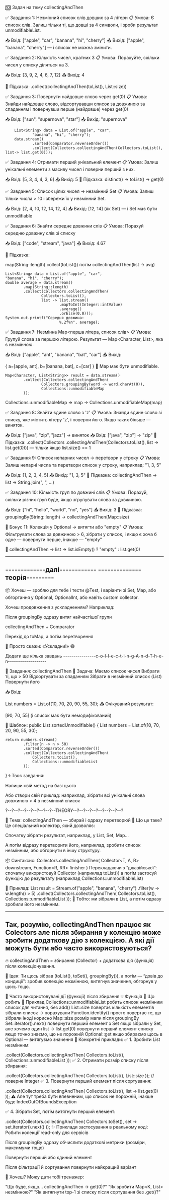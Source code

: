 🔟 Задач на тему collectingAndThen

✅ Завдання 1: Незмінний список 
слів довших за 4 літери
📋 Умова:
Є список слів. Залиш тільки ті, 
що довші за 4 символи, і зроби 
результат unmodifiableList.

📥 Вхід: ["apple", "car", 
"banana", "hi", "cherry"]
📤 Вихід: ["apple", "banana", "cherry"] — 
і список не можна змінити.

✅ Завдання 2: Кількість чисел, кратних 3
📋 Умова:
Порахуйте, скільки чисел у 
списку діляться на 3.

📥 Вхід: [3, 9, 2, 4, 6, 7, 12]
📤 Вихід: 4

📌 Підказка:
.collect(collectingAndThen(toList(), List::size))

✅ Завдання 3: Повернути
найдовше слово через get(0)
📋 Умова:
Знайди найдовше слово, відсортувавши 
список за довжиною за спаданням і 
повернувши перше (найдовше) через get(0)

📥 Вхід: ["sun", "supernova", "star"]
📤 Вихід: "supernova"

        List<String> data = List.of("apple", "car",
                "banana", "hi", "cherry");
        data.stream()
                .sorted(Comparator.reverseOrder())
                .collect(Collectors.collectingAndThen(Collectors.toList(), list-> list.get(0)));

✅ Завдання 4: Отримати перший 
унікальний елемент
📋 Умова:
Залиш унікальні елементи з масиву 
чисел і поверни перший з них.

📥 Вхід: [5, 3, 4, 4, 3, 6]
📤 Вихід: 5
📌 Підказка: distinct() → toList() → get(0)

✅ Завдання 5: Список цілих 
чисел → незмінний Set
📋 Умова:
Залиш тільки числа > 10 і 
збережи їх у незмінний Set.

📥 Вхід: [2, 4, 10, 12, 14, 12, 4]
📤 Вихід: [12, 14] (як Set) — 
і Set має бути unmodifiable

✅ Завдання 6: Знайти середнє довжини слів
📋 Умова:
Порахуй середню довжину слів зі списку

📥 Вхід: ["code", "stream", "java"]
📤 Вихід: 4.67

📌 Підказка:

map(String::length)
collect(toList())
потім collectingAndThen(list → avg)

    List<String> data = List.of("apple", "car",
    "banana", "hi", "cherry");
    double average = data.stream()
            .map(String::length)
            .collect(Collectors.collectingAndThen(
                    Collectors.toList(),
                    list -> list.stream()
                            .mapToInt(Integer::intValue)
                            .average()
                            .orElse(0.0)));
    System.out.printf("Середня довжина: 
                            %.2f%n", average);

✅ Завдання 7: Незмінна 
Map<перша літера, список слів>
📋 Умова:
Групуй слова за першою літерою. 
Результат — Map<Character, List<String>>, 
яка є незмінною.

📥 Вхід: ["apple", "ant", 
"banana", "bat", "car"]
📤 Вихід:

{
a=[apple, ant],
b=[banana, bat],
c=[car]
}
📌 Map має бути unmodifiable.

    Map<Character, List<String>> result = data.stream()
            .collect(Collectors.collectingAndThen(
                    Collectors.groupingBy(word -> word.charAt(0)),
                    Collections::unmodifiableMap
            ));

Collections::unmodifiableMap => map -> Collections.unmodifiableMap(map)

✅ Завдання 8: Знайти єдине слово з 'z'
📋 Умова:
Знайди єдине слово зі списку, 
яке містить літеру 'z', і поверни його. Якщо таких більше — виняток.

📥 Вхід: ["java", "zip", "jazz"] → виняток
📥 Вхід: ["java", "zip"] → "zip"
📌 Підказка: .collect(Collectors
.collectingAndThen(Collectors.toList(), 
list -> list.get(0))) — тільки якщо list.size() == 1

✅ Завдання 9: Список непарних чисел → 
перетвори у строку
📋 Умова:
Залиш непарні числа та перетвори 
список у строку, наприклад: "1, 3, 5"

📥 Вхід: [1, 2, 3, 4, 5]
📤 Вихід: "1, 3, 5"
📌 Підказка: collectingAndThen → 
list -> String.join(", ", ...)

✅ Завдання 10: Кількість груп 
по довжині слів
📋 Умова:
Порахуй, скільки різних груп буде, 
якщо згрупувати слова за довжиною.

📥 Вхід: ["hi", "hello", "world", "no", "yes"]
📤 Вихід: 3
📌 Підказка:
groupingBy(String::length) → 
collectingAndThen(Map::size)

🔁 Бонус 11: Колекція у Optional → 
витягти або "empty"
📋 Умова:
Фільтрувати слова за довжиною > 6, 
зібрати у список, і якщо є хоча б одне — 
повернути перше, інакше — "empty"

📌 collectingAndThen → list -> 
list.isEmpty() ? "empty" : list.get(0)




-----------------------------
-------------далі------------
--------------теорія---------
-----------------------------


📦 Хочеш — зроблю для тебе і тести @Test, і варіанти зі Set, Map, або обгортання у Optional, OptionalInt, або навіть custom collector.

Хочеш продовження з ускладненням? Наприклад:

Після groupingBy одразу витяг найчастішої групи

collectingAndThen + Comparator

Перехід до toMap, а потім перетворення

🔔 Просто скажи: «Ускладни!» 😄





Додати ще кілька завдань
----------------c-o-l-l-e-c-t-i-n-g-A-n-d-T-h-e-n-------------------


🧪 Завдання: collectingAndThen 
🎯 Задача:
Маємо список чисел
Вибрати ті, що > 50
Відсортувати за спаданням
Зібрати в незмінний список (List<Integer>)
Повернути його

📥 Вхід:

List<Integer> numbers = List.of(10, 70, 20, 90, 55, 30);
📤 Очікуваний результат:

[90, 70, 55]
(і список має бути немодифікований)



🔧 Шаблон:
public List<Integer> sortedUnmodifiable() {
List<Integer> numbers = List.of(10, 70, 20, 90, 55, 30);

    return numbers.stream()
            .filter(n -> n > 50)
            .sorted(Comparator.reverseOrder())
            .collect(Collectors.collectingAndThen(
                Collectors.toList(),
                Collections::unmodifiableList
            ));
}
🌀 Твоє завдання:

Напиши свій метод на базі цього

Або створи свій приклад: наприклад, зібрати всі унікальні
слова довжиною > 4 в незмінний список



?--?--?--?--?--?--?--?--THEORY--?--?--?--?--?--?--?--?

🧠 Тема: collectingAndThen — збирай і одразу перетворюй
📌 Що це таке?
Це спеціальний колектор, який дозволяє:

Спочатку зібрати результат, наприклад, у List, Set, Map…

А потім відразу перетворити його, наприклад,
зробити список незмінним, або обгорнути в іншу структуру.

📦 Синтаксис:
Collectors.collectingAndThen(
Collector<T, A, R> downstream,
Function<R, RR> finisher
)
Перекладаючи з “джавійської”:
спочатку використовуй Collector (наприклад toList())
а потім застосуй функцію до результату (наприклад
Collections::unmodifiableList)

🔧 Приклад:
List<String> result = Stream.of("apple", "banana", "cherry")
.filter(w -> w.length() > 5)
.collect(Collectors.collectingAndThen(
Collectors.toList(),
Collections::unmodifiableList
));
🧊 Тобто: ми зібрали в List, а потім одразу зробили його незмінним.



------------------------
Так, розумію, collectingAndThen працює як Colectors
але після збирання у колекцію може зробити додаткову дію з колекцією.
А які дії можуть бути або часто використовуються?
------------------------


🔥 collectingAndThen = збирання (Collector) + додаткова дія (функція) після колекціонування.

🎯 Ідея:
Ти щось зібрав (toList(), toSet(), groupingBy()),
а потім — “довів до кондиції”: зробив колекцію незмінною, витягнув значення, обгорнув у щось тощо.

🔧 Часто використовувані дії (функції) після збирання
💡 Функція	🧠 Що робить	📌 Приклад
Collections::unmodifiableList	робить список незмінним	список для читання, без add()
List::size	повертає кількість елементів	зібрали список → порахували
Function.identity()	просто повертає те, що зібрали	іноді корисно
Map::size	розмір мапи	після groupingBy
Set::iterator().next()	повернути перший елемент з Set	якщо зібрали у Set, але хочемо один
list -> list.get(0)	повернути перший елемент списку	якщо точно знаємо, що не порожній
Optional::get	якщо збираємо щось в Optional — витягуємо значення
📌 Конкретні приклади:
✅ 1. Зробити List незмінним:

.collect(Collectors.collectingAndThen(
Collectors.toList(),
Collections::unmodifiableList
));
✅ 2. Отримати розмір списку після збирання:

.collect(Collectors.collectingAndThen(
Collectors.toList(),
List::size
)); // поверне Integer
✅ 3. Повернути перший елемент після сортування:

.collect(Collectors.collectingAndThen(
Collectors.toList(),
list -> list.get(0)
));
⚠ Але тут треба бути впевненим, що список не порожній, інакше буде IndexOutOfBoundsException

✅ 4. Зібрати Set, потім витягнути перший елемент:

.collect(Collectors.collectingAndThen(
Collectors.toSet(),
set -> set.iterator().next()
));
✨ Приклади застосування в реальному коді:
Робити колекції read-only для сервісів

Після groupingBy одразу обчислити додаткові метрики (розміри, максимуми тощо)

Повернути перший або єдиний елемент

Після фільтрації й сортування повернути найкращий варіант

🎁 Хочеш?
Можу дати тобі тренажер:

"Що буде, якщо… collectingAndThen → get(0)?"
"Як зробити Map<K, List<V>> незмінною?"
"Як витягнути top-1 зі списку після сортування без .get()?"

